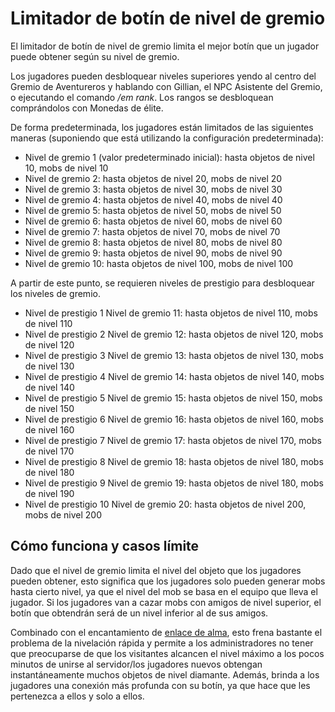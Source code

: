 # Limitador de botín de nivel de gremio

El limitador de botín de nivel de gremio limita el mejor botín que un jugador puede obtener según su nivel de gremio.

Los jugadores pueden desbloquear niveles superiores yendo al centro del Gremio de Aventureros y hablando con Gillian, el NPC Asistente del Gremio, o ejecutando el comando */em rank*. Los rangos se desbloquean comprándolos con Monedas de élite.

De forma predeterminada, los jugadores están limitados de las siguientes maneras (suponiendo que está utilizando la configuración predeterminada):

- Nivel de gremio 1 (valor predeterminado inicial): hasta objetos de nivel 10, mobs de nivel 10
- Nivel de gremio 2: hasta objetos de nivel 20, mobs de nivel 20
- Nivel de gremio 3: hasta objetos de nivel 30, mobs de nivel 30
- Nivel de gremio 4: hasta objetos de nivel 40, mobs de nivel 40
- Nivel de gremio 5: hasta objetos de nivel 50, mobs de nivel 50
- Nivel de gremio 6: hasta objetos de nivel 60, mobs de nivel 60
- Nivel de gremio 7: hasta objetos de nivel 70, mobs de nivel 70
- Nivel de gremio 8: hasta objetos de nivel 80, mobs de nivel 80
- Nivel de gremio 9: hasta objetos de nivel 90, mobs de nivel 90
- Nivel de gremio 10: hasta objetos de nivel 100, mobs de nivel 100

A partir de este punto, se requieren niveles de prestigio para desbloquear los niveles de gremio.

- Nivel de prestigio 1 Nivel de gremio 11: hasta objetos de nivel 110, mobs de nivel 110
- Nivel de prestigio 2 Nivel de gremio 12: hasta objetos de nivel 120, mobs de nivel 120
- Nivel de prestigio 3 Nivel de gremio 13: hasta objetos de nivel 130, mobs de nivel 130
- Nivel de prestigio 4 Nivel de gremio 14: hasta objetos de nivel 140, mobs de nivel 140
- Nivel de prestigio 5 Nivel de gremio 15: hasta objetos de nivel 150, mobs de nivel 150
- Nivel de prestigio 6 Nivel de gremio 16: hasta objetos de nivel 160, mobs de nivel 160
- Nivel de prestigio 7 Nivel de gremio 17: hasta objetos de nivel 170, mobs de nivel 170
- Nivel de prestigio 8 Nivel de gremio 18: hasta objetos de nivel 180, mobs de nivel 180
- Nivel de prestigio 9 Nivel de gremio 19: hasta objetos de nivel 180, mobs de nivel 190
- Nivel de prestigio 10 Nivel de gremio 20: hasta objetos de nivel 200, mobs de nivel 200

## Cómo funciona y casos límite
Dado que el nivel de gremio limita el nivel del objeto que los jugadores pueden obtener, esto significa que los jugadores solo pueden generar mobs hasta cierto nivel, ya que el nivel del mob se basa en el equipo que lleva el jugador. Si los jugadores van a cazar mobs con amigos de nivel superior, el botín que obtendrán será de un nivel inferior al de sus amigos.

Combinado con el encantamiento de [enlace de alma]($language/elitemobs/soulbind.md$), esto frena bastante el problema de la nivelación rápida y permite a los administradores no tener que preocuparse de que los visitantes alcancen el nivel máximo a los pocos minutos de unirse al servidor/los jugadores nuevos obtengan instantáneamente muchos objetos de nivel diamante. Además, brinda a los jugadores una conexión más profunda con su botín, ya que hace que les pertenezca a ellos y solo a ellos.
